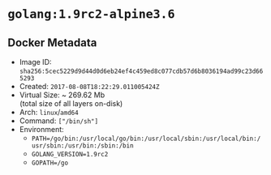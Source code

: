 # `golang:1.9rc2-alpine3.6`

## Docker Metadata

- Image ID: `sha256:5cec5229d9d44d0d6eb24ef4c459ed8c077cdb57d6b8036194ad99c23d665293`
- Created: `2017-08-08T18:22:29.011005424Z`
- Virtual Size: ~ 269.62 Mb  
  (total size of all layers on-disk)
- Arch: `linux`/`amd64`
- Command: `["/bin/sh"]`
- Environment:
  - `PATH=/go/bin:/usr/local/go/bin:/usr/local/sbin:/usr/local/bin:/usr/sbin:/usr/bin:/sbin:/bin`
  - `GOLANG_VERSION=1.9rc2`
  - `GOPATH=/go`
